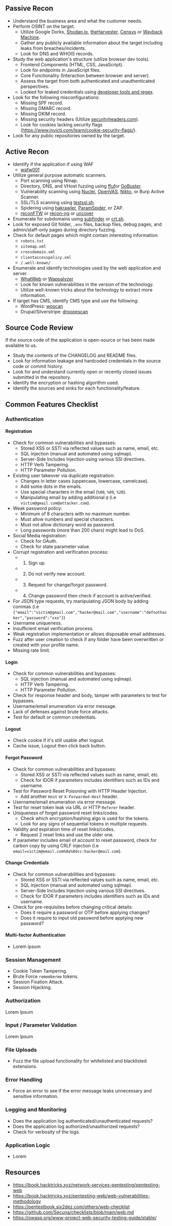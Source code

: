 ## Passive Recon
- Understand the business area and what the customer needs.
- Perform OSINT on the target.
	- Utilize Google Dorks, [Shodan.io](https://www.shodan.io/), [theHarvester](https://github.com/laramies/theHarvester), [Censys](https://censys.com/) or [Wayback Machine](https://archive.org/web/).
	- Gather any publicly available information about the target including leaks from breaches/incidents.
	- Look for DNS and WHOIS records.
- Study the web application's structure (utilize browser dev tools).
	- Frontend Components (HTML, CSS, JavaScript).
	- Look for endpoints in JavaScript files.
	- Core Functionality (Interaction between browser and server).
	- Assess the target from both authenticated and unauthenticated perspectives.
	- Looked for leaked credentials using [developer tools and regex](https://github.com/h4x0r-dz/Leaked-Credentials/).
- Look for the following misconfigurations:
	- Missing SPF record.
	- Missing DMARC record.
	- Missing DKIM record.
	- Missing security headers (Utilize [securityheaders.com](https://securityheaders.com/)).
	- Look for cookies lacking security flags (https://www.invicti.com/learn/cookie-security-flags/).
- Look for any public repositories owned by the target.
## Active Recon
- Identify if the application if using WAF
	- [wafw00f](https://github.com/EnableSecurity/wafw00f)
- Utilize general purpose automatic scanners.
	- Port scanning using Nmap.
	- Directory, DNS, and VHost fuzzing using [ffuf](https://github.com/ffuf/ffuf)or [GoBuster](https://github.com/OJ/gobuster).
	- Vulnerability scanning using [Nuclei](https://github.com/projectdiscovery/nuclei), [OpenVAS](https://github.com/greenbone/openvas-scanner), [Nikto](https://github.com/sullo/nikto), or Burp Active Scanner.
	- SSL/TLS scanning using [testssl.sh](https://github.com/drwetter/testssl.sh).
	- Spidering using [hakrawler](https://github.com/hakluke/hakrawler), [ParamSpider](https://github.com/devanshbatham/ParamSpider), or ZAP.
	- [reconFTW](https://github.com/six2dez/reconftw) or [recon-ng](https://github.com/lanmaster53/recon-ng) or [uncover](https://github.com/projectdiscovery/uncover)
- Enumerate for subdomains using [subfinder](https://github.com/projectdiscovery/subfinder) or [crt.sh](https://crt.sh/).
- Look for exposed Git folder, `.env` files, backup files, debug pages, and admin/staff-only pages during directory fuzzing.
- Check for default pages which might contain interesting information:
	- `robots.txt`
	- `sitemap.xml`
	- `crossdomain.xml`
	- `clientaccesspolicy.xml`
	- `/.well-known/`
- Enumerate and identify technologies used by the web application and server.
	- [WhatWeb](https://github.com/urbanadventurer/WhatWeb) or [Wappalyzer](https://www.wappalyzer.com/)
	- Look for known vulnerabilities in the version of the technology.
	- Utilize well-known tricks about the technology to extract more information.
- If target has CMS, identify CMS type and use the following:
	- WordPress: [wpscan](https://github.com/wpscanteam/wpscan)
	- Drupal/Silverstripe: [droopescan](https://github.com/SamJoan/droopescan)
## Source Code Review
If the source code of the application is open-source or has been made available to us.
- Study the contents of the CHANGELOG and README files.
- Look for information leakage and hardcoded credentials in the source code or commit history.
- Look for and understand currently open or recently closed issues submitted in the repository.
- Identify the encryption or hashing algorithm used.
- Identify the sources and sinks for each functionality/feature.
## Common Features Checklist
### Authentication
#### Registration
- Check for common vulnerabilities and bypasses:
	- Stored XSS or SSTI via reflected values such as name, email, etc.
	- SQL injection (manual and automated using sqlmap).
	- Server-Side Includes Injection using various SSI directives.
	- HTTP Verb Tampering.
	- HTTP Parameter Pollution.
- Existing user takeover via duplicate registration:
	- Changes in letter cases (uppercase, lowercase, camelcase).
	- Add some dots in the emails.
	- Use special characters in the email (`%00`, `%09`, `%20`).
	- Manipulating email by adding additional `@` (i.e `victim@gmail.com@attacker.com`).
- Weak password policy:
	- Minimum of 8 characters with no maximum number.
	- Must allow numbers and special characters.
	- Must not allow dictionary word as password.
	- Long passwords (more than 200 chars) might lead to DoS.
- Social Media registration:
	- Check for OAuth.
	- Check for state parameter value.
- Corrupt registration and verification process:
	- 1. Sign up.
	- 2. Do not verify new account.
	- 3. Request for change/forgot password.
	- 4. Change password then check if account is active/verified.
- For JSON type requests, try manipulating JSON body by adding commas (i.e `{"email":"victim@gmail.com","hacker@mail.com","username":"defnothacker","password":"xxx"}`)
- Username uniqueness.
- Insufficient email verification process.
- Weak registration implementation or allows disposable email addresses.
- Fuzz after user creation to check if any folder have been overwritten or created with your profile name.
- Missing rate limit.
#### Login
- Check for common vulnerabilities and bypasses:
	- SQL injection (manual and automated using sqlmap).
	- HTTP Verb Tampering.
	- HTTP Parameter Pollution.
- Check for response header and body, tamper with parameters to test for bypasses.
- Username/email enumeration via error message.
- Lack of defenses against brute force attacks.
- Test for default or common credentials.
#### Logout
- Check cookie if it's still usable after logout.
- Cache issue, Logout then click back button.
#### Forgot Password
- Check for common vulnerabilities and bypasses:
	- Stored XSS or SSTI via reflected values such as name, email, etc.
	- Check for IDOR if parameters includes identifiers such as IDs and username.
- Test for Password Reset Poisoning with HTTP Header Injection.
	- Add another `Host` or `X-Forwarded-Host` header.
- Username/email enumeration via error message.
- Test for reset token leak via URL or HTTP `Referer` header.
- Uniqueness of forget password reset links/codes.
	- Check which encryption/hashing algo is used for the tokens.
	- Look for any signs of sequential tokens in multiple requests.
- Validity and expiration time of reset links/codes.
	- Request 2 reset links and use the older one.
- If parameter includes email of account to reset password, check for carbon copy by using CRLF injection (i.e `email=victim@email.com%0a%0dcc:hacker@mail.com`).
#### Change Credentials
- Check for common vulnerabilities and bypasses:
	- Stored XSS or SSTI via reflected values such as name, email, etc.
	- SQL injection (manual and automated using sqlmap).
	- Server-Side Includes Injection using various SSI directives.
	- Check for IDOR if parameters includes identifiers such as IDs and username.
- Check for pre-requisites before changing critical details:
	- Does it require a password or OTP before applying changes?
	- Does it require to input old password before applying new password?
#### Multi-factor Authentication
- Lorem ipsum
### Session Management
- Cookie Token Tampering.
- Brute Force `rememberme` tokens.
- Session Fixation Attack.
- Session Hijacking.
### Authorization
Lorem Ipsum
### Input / Parameter Validation
Lorem Ipsum
### File Uploads
- Fuzz the file upload functionality for whitelisted and blacklisted extensions.
### Error Handling
- Force an error to see if the error message leaks unnecessary and sensitive information.
### Logging and Monitoring
- Does the application log authenticated/unauthenticated requests?
- Does the application log authorized/unauthorized requests?
- Check for verbosity of the logs.
### Application Logic
- Lorem
## Resources
- https://book.hacktricks.xyz/network-services-pentesting/pentesting-web
- https://book.hacktricks.xyz/pentesting-web/web-vulnerabilities-methodology
- https://pentestbook.six2dez.com/others/web-checklist
- https://github.com/Secuna/checklists/blob/main/web.md
- https://owasp.org/www-project-web-security-testing-guide/stable/
